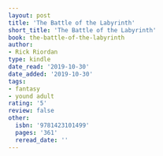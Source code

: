 ```yaml
---
layout: post
title: 'The Battle of the Labyrinth'
short_title: 'The Battle of the Labyrinth'
book: the-battle-of-the-labyrinth
author:
- Rick Riordan
type: kindle
date_read: '2019-10-30'
date_added: '2019-10-30'
tags:
- fantasy
- yound adult
rating: '5'
review: false
other:
  isbn: '9781423101499'
  pages: '361'
  reread_date: ''
---
```

